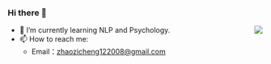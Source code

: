 ### Hi there 👋


<img align="right" src="https://github-readme-stats.vercel.app/api?username=cyou121&show_icons=true&hide_title=true&theme=blue_navy&&hide_border=true" /> 


- 🌱 I’m currently learning NLP and Psychology.
- 📫 How to reach me: 
  - Email：zhaozicheng122008@gmail.com
  
